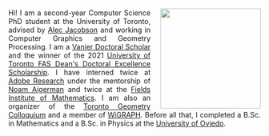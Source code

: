 # 

# 


<img style="float: right; padding-left: 20px" src="../data/final.jpg" width="200">
<div style="text-align: justify">Hi! I am a second-year Computer Science PhD student at the University of Toronto, advised by <a href="http://www.cs.toronto.edu/~jacobson/">Alec Jacobson</a> and working in Computer Graphics and Geometry Processing. I am a <a href="https://vanier.gc.ca">Vanier Doctoral Scholar</a> and the winner of the 2021 <a href="https://www.artsci.utoronto.ca/graduate/graduate-funding/graduate-scholarships#graduate-scholarships-accordion-4">University of Toronto FAS Dean's Doctoral Excellence Scholarship</a>. I have interned twice at <a href="https://research.adobe.com">Adobe Research</a> under the mentorship of <a href="https://noamaig.github.io">Noam Aigerman</a> and twice at the <a href="http://www.fields.utoronto.ca">Fields Institute of Mathematics</a>. I am also an organizer of the <a href="https://toronto-geometry-colloquium.github.io">Toronto Geometry Colloquium</a> and a member of <a href="https://www.wigraph.org">WiGRAPH</a>. Before all that, I completed a B.Sc. in Mathematics and a B.Sc. in Physics at the <a href="http://www.uniovi.es/en">University of Oviedo</a>.
</div>



